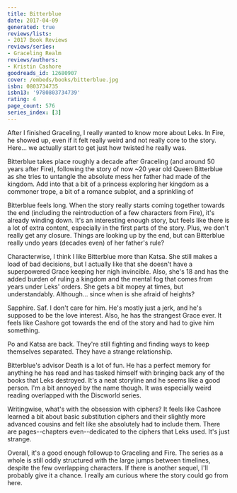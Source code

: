 ```yaml
---
title: Bitterblue
date: 2017-04-09
generated: true
reviews/lists:
- 2017 Book Reviews
reviews/series:
- Graceling Realm
reviews/authors:
- Kristin Cashore
goodreads_id: 12680907
cover: /embeds/books/bitterblue.jpg
isbn: 0803734735
isbn13: '9780803734739'
rating: 4
page_count: 576
series_index: [3]
---
```

After I finished Graceling, I really wanted to know more about Leks. In Fire, he showed up, even if it felt really weird and not really core to the story. Here... we actually start to get just how twisted he really was.  

Bitterblue takes place roughly a decade after Graceling (and around 50 years after Fire), following the story of now ~20 year old Queen Bitterblue as she tries to untangle the absolute mess her father had made of the kingdom. Add into that a bit of a princess exploring her kingdom as a commoner trope, a bit of a romance subplot, and a sprinkling of  

<!--more-->

Bitterblue feels long. When the story really starts coming together towards the end (including the reintroduction of a few characters from Fire), it's already winding down. It's an interesting enough story, but feels like there is a lot of extra content, especially in the first parts of the story. Plus, we don't really get any closure. Things are looking up by the end, but can Bitterblue really undo years (decades even) of her father's rule?  

Characterwise, I think I like Bitterblue more than Katsa. She still makes a load of bad decisions, but I actually like that she doesn't have a superpowered Grace keeping her nigh invincible. Also, she's 18 and has the added burden of ruling a kingdom and the mental fog that comes from years under Leks' orders. She gets a bit mopey at times, but understandably. Although... since when is she afraid of heights?  

Sapphire. Saf. I don't care for him. He's mostly just a jerk, and he's supposed to be the love interest. Also, he has the strangest Grace ever. It feels like Cashore got towards the end of the story and had to give him something.  

Po and Katsa are back. They're still fighting and finding ways to keep themselves separated. They have a strange relationship.  

Bitterblue's advisor Death is a lot of fun. He has a perfect memory for anything he has read and has tasked himself with bringing back any of the books that Leks destroyed. It's a neat storyline and he seems like a good person. I'm a bit annoyed by the name though. It was especially weird reading overlapped with the Discworld series.  

Writingwise, what's with the obsession with ciphers? It feels like Cashore learned a bit about basic substitution ciphers and their slightly more advanced cousins and felt like she absolutely had to include them. There are pages--chapters even--dedicated to the ciphers that Leks used. It's just strange.  

Overall, it's a good enough followup to Graceling and Fire. The series as a whole is still oddly structured with the large jumps between timelines, despite the few overlapping characters. If there is another sequel, I'll probably give it a chance. I really am curious where the story could go from here.